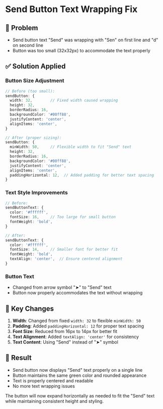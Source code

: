 # Send Button Text Wrapping Fix

## 🐛 **Problem**
- Send button text "Send" was wrapping with "Sen" on first line and "d" on second line
- Button was too small (32x32px) to accommodate the text properly

## ✅ **Solution Applied**

### **Button Size Adjustment**
```typescript
// Before (too small):
sendButton: {
  width: 32,        // Fixed width caused wrapping
  height: 32,
  borderRadius: 16,
  backgroundColor: '#00ff88',
  justifyContent: 'center',
  alignItems: 'center',
}

// After (proper sizing):
sendButton: {
  minWidth: 50,     // Flexible width to fit "Send" text
  height: 32,
  borderRadius: 16,
  backgroundColor: '#00ff88',
  justifyContent: 'center',
  alignItems: 'center',
  paddingHorizontal: 12,  // Added padding for better text spacing
}
```

### **Text Style Improvements**
```typescript
// Before:
sendButtonText: {
  color: '#ffffff',
  fontSize: 16,     // Too large for small button
  fontWeight: 'bold',
}

// After:
sendButtonText: {
  color: '#ffffff',
  fontSize: 14,     // Smaller font for better fit
  fontWeight: 'bold',
  textAlign: 'center',  // Ensure centered alignment
}
```

### **Button Text**
- Changed from arrow symbol "➤" to "Send" text
- Button now properly accommodates the text without wrapping

## 🎯 **Key Changes**
1. **Width**: Changed from fixed `width: 32` to flexible `minWidth: 50`
2. **Padding**: Added `paddingHorizontal: 12` for proper text spacing
3. **Font Size**: Reduced from 16px to 14px for better fit
4. **Text Alignment**: Added `textAlign: 'center'` for consistency
5. **Text Content**: Using "Send" instead of "➤" symbol

## 🚀 **Result**
- Send button now displays "Send" text properly on a single line
- Button maintains the same green color and rounded appearance
- Text is properly centered and readable
- No more text wrapping issues

The button will now expand horizontally as needed to fit the "Send" text while maintaining consistent height and styling.
